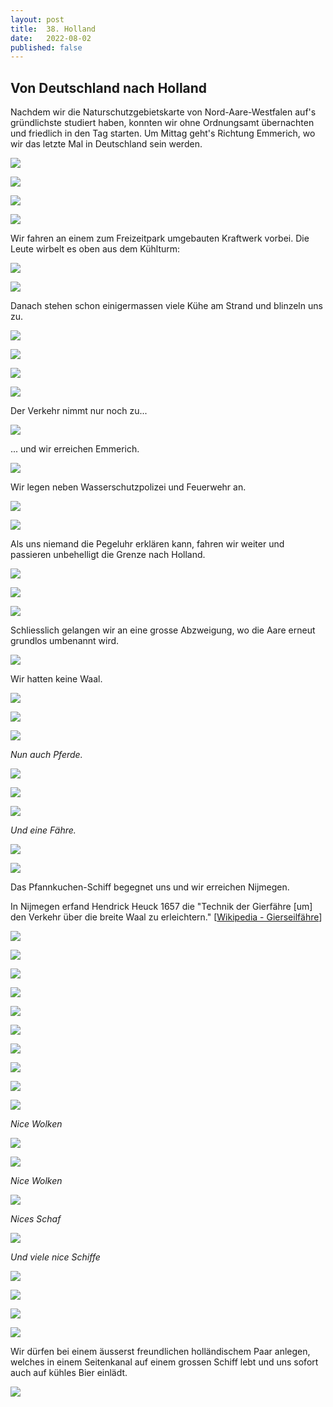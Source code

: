```yaml
---
layout: post
title:  38. Holland
date:   2022-08-02
published: false
---
```


## Von Deutschland nach Holland ##

Nachdem wir die Naturschutzgebietskarte von Nord-Aare-Westfalen auf's gründlichste studiert haben, konnten wir ohne Ordnungsamt übernachten und friedlich in den Tag starten. Um Mittag geht's Richtung Emmerich, wo wir das letzte Mal in Deutschland sein werden.

![](/img/20220802__ms_res_waal_0.jpg)

![](/img/20220802__ms_res_waal_1.jpg)

![](/img/20220802__ms_res_waal_2.jpg)

![](/img/20220802__ms_res_waal_3.jpg)

Wir fahren an einem zum Freizeitpark umgebauten Kraftwerk vorbei.
Die Leute wirbelt es oben aus dem Kühlturm:

![](/img/20220802__ms_res_waal_4.jpg)

![](/img/20220802__ms_res_waal_5.jpg)

Danach stehen schon einigermassen viele Kühe am Strand und blinzeln uns zu.

![](/img/20220802__ms_res_waal_6.jpg)

![](/img/20220802__ms_res_waal_7.jpg)

![](/img/20220802__ms_res_waal_8.jpg)

![](/img/20220802__ms_res_waal_9.jpg)

Der Verkehr nimmt nur noch zu...

![](/img/20220802__ms_res_waal_10.jpg)

... und wir erreichen Emmerich.

![](/img/20220802__ms_res_waal_11.jpg)

Wir legen neben Wasserschutzpolizei und Feuerwehr an.

![](/img/20220802__ms_res_waal_12.jpg)

![](/img/20220802__ms_res_waal_13.jpg)

Als uns niemand die Pegeluhr erklären kann, fahren wir weiter und passieren unbehelligt die Grenze nach Holland.

![](/img/20220802__ms_res_waal_14.jpg)

![](/img/20220802__ms_res_waal_15.jpg)

![](/img/20220802__ms_res_waal_16.jpg)

Schliesslich gelangen wir an eine grosse Abzweigung, wo die Aare erneut grundlos umbenannt wird.

![](/img/20220802__ms_res_waal_17.jpg)

Wir hatten keine Waal.

![](/img/20220802__ms_res_waal_18.jpg)

![](/img/20220802__ms_res_waal_19.jpg)

![](/img/20220802__ms_res_waal_20.jpg)

*Nun auch Pferde.*

![](/img/20220802__ms_res_waal_21.jpg)

![](/img/20220802__ms_res_waal_22.jpg)

![](/img/20220802__ms_res_waal_23.jpg)

*Und eine Fähre.*

![](/img/20220802__ms_res_waal_24.jpg)

![](/img/20220802__ms_res_waal_25.jpg)

Das Pfannkuchen-Schiff begegnet uns und wir erreichen Nijmegen.

In Nijmegen erfand Hendrick Heuck 1657 die "Technik der Gierfähre [um] den Verkehr über die breite Waal zu erleichtern." [[Wikipedia - Gierseilfähre](https://de.m.wikipedia.org/wiki/Gierseilf%C3%A4hre)]

![](/img/20220802__ms_res_waal_26.jpg)

![](/img/20220802__ms_res_waal_27.jpg)

![](/img/20220802__ms_res_waal_28.jpg)

![](/img/20220802__ms_res_waal_29.jpg)

![](/img/20220802__ms_res_waal_30.jpg)

![](/img/20220802__ms_res_waal_31.jpg)

![](/img/20220802__ms_res_waal_32.jpg)

![](/img/20220802__ms_res_waal_33.jpg)

![](/img/20220802__ms_res_waal_34.jpg)

![](/img/20220802__ms_res_waal_35.jpg)

*Nice Wolken*

![](/img/20220802__ms_res_waal_36.jpg)

![](/img/20220802__ms_res_waal_37.jpg)

*Nice Wolken*

![](/img/20220802__ms_res_waal_38.jpg)

*Nices Schaf*

![](/img/20220802__ms_res_waal_39.jpg)

*Und viele nice Schiffe*

![](/img/20220802__ms_res_waal_40.jpg)

![](/img/20220802__ms_res_waal_41.jpg)

![](/img/20220802__ms_res_waal_42.jpg)

![](/img/20220802__ms_res_waal_43.jpg)

Wir dürfen bei einem äusserst freundlichen holländischem Paar anlegen, welches in einem Seitenkanal auf einem grossen Schiff lebt und uns sofort auch auf kühles Bier einlädt.

![](/img/20220802__ms_res_waal_44.jpg)
